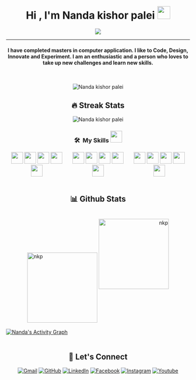 <h1 align="center">Hi , I'm Nanda kishor palei <img src="https://media.giphy.com/media/hvRJCLFzcasrR4ia7z/giphy.gif" width="35"></h1>
<p align="center">
 <a href="https://github.com/DenverCoder1/readme-typing-svg"><img src="https://readme-typing-svg.herokuapp.com?lines=Masai+Student;Web+Developer;Always%20learning%20new%20things&center=true&width=500&height=50&font=georgia"></a>
</p>
<hr/>
<h4 align="center">I have completed masters in computer application. I like to Code, Design, Innovate and Experiment. I am an enthusiastic and a person who loves to take up new challenges and learn new skills.</h4>
<br>
<p align="center"> <img src="https://visitor-badge.glitch.me/badge?page_id=nandakishorpalei.nandakishorpalei" alt="Nanda kishor palei" /> </p>

## <h2 align="center">🔥 Streak Stats</h2>

<p align="center"><img align="center" src="https://github-readme-streak-stats.herokuapp.com/?user=nandakishorpalei&theme=algolia" alt="Nanda kishor palei" /></p>

### <h3 align="center"> 🛠 &nbsp;My Skills <img src = "https://media2.giphy.com/media/QssGEmpkyEOhBCb7e1/giphy.gif?cid=ecf05e47a0n3gi1bfqntqmob8g9aid1oyj2wr3ds3mg700bl&rid=giphy.gif" width = 32px> </h3>

  <div align=center>
<div style="display:flex;">
 <div align="center">
<img width ='32px' src ='https://raw.githubusercontent.com/rahulbanerjee26/githubAboutMeGenerator/main/icons/javascript.svg'>
<img width ='32px' src ='https://raw.githubusercontent.com/rahulbanerjee26/githubAboutMeGenerator/main/icons/css.svg'>
<img width ='32px' src ='https://raw.githubusercontent.com/rahulbanerjee26/githubAboutMeGenerator/main/icons/html.svg'>
 <img width ='32px' src ='https://upload.wikimedia.org/wikipedia/commons/thumb/a/a7/React-icon.svg/768px-React-icon.svg.png'>
<img width ='32px' src ='https://raw.githubusercontent.com/rahulbanerjee26/githubAboutMeGenerator/main/icons/bootstrap.svg'>
  
  </div>
  
  <div align="center">
<img width ='32px' src ='https://raw.githubusercontent.com/rahulbanerjee26/githubAboutMeGenerator/main/icons/redux.svg'>
 <img width ='32px' src ='https://raw.githubusercontent.com/rahulbanerjee26/githubAboutMeGenerator/main/icons/nodejs.svg'>
<img width ='32px' src ='https://raw.githubusercontent.com/rahulbanerjee26/githubAboutMeGenerator/main/icons/express.svg'>
<img width ='32px' src ='https://raw.githubusercontent.com/rahulbanerjee26/githubAboutMeGenerator/main/icons/mongodb.svg'>
 <img width ='32px' src ='https://encrypted-tbn0.gstatic.com/images?q=tbn:ANd9GcRB0xMlTSJza1T-1g1eBFGGe2Y9Efxl0sr-o8KaWQHtec_FO3egZ_cjCJprxbMmlvvdra0&usqp=CAU'>
      </div>
 
  <div align="center">
<img width ='32px' src ='https://raw.githubusercontent.com/rahulbanerjee26/githubAboutMeGenerator/main/icons/heroku.svg'>
<img width ='32px' src ='https://cdn.freebiesupply.com/logos/large/2x/netlify-logo-png-transparent.png'>
 <img width ='32px' src ='https://raw.githubusercontent.com/rahulbanerjee26/githubAboutMeGenerator/main/icons/github.svg'>
<img width ='32px' src ='https://raw.githubusercontent.com/rahulbanerjee26/githubAboutMeGenerator/main/icons/git.svg'>
<img width ='32px' src ='https://raw.githubusercontent.com/rahulbanerjee26/githubAboutMeGenerator/main/icons/postman.svg'>
   </div>
 
</div>
   </div>  
<br/>

## <h2 align="center"> 📊  Github Stats </h2>

  <br/>
 <div align="center">
  <span align="left" width="50%">
    <a href="https://github.com/Nandakishorpalei"><img align="center" src="https://github-readme-stats.vercel.app/api?username=nandakishorpalei&show_icons=true&locale=en&theme=algolia" alt="nkp" height="192px"/></a>
	</span>
	<span  align="right" width="50%">
	  <img src="https://github-readme-stats.vercel.app/api/top-langs?username=nandakishorpalei&show_icons=true&locale=en&layout=compact&theme=algolia" alt="nkp" height="192px"/>
	</span>
 </div>
  <br/


  <br/>
   <a href="https://github.com/nandakishorpalei"><img alt="Nanda's Activity Graph" src="https://activity-graph.herokuapp.com/graph?username=nandakishorpalei&custom_title=Nanda%20Kishor's%20Contribution%20Graph&theme=react-dark" /></a>
  <br/>


<br/>

## <h2 align="center">🤠 Let's Connect</h2>

<p align="center">
	<a href="mailto:nandakishorpalei7676@gmail.com"><img src="https://img.icons8.com/bubbles/50/000000/gmail.png" alt="Gmail"/></a>
	<a href="https://github.com/nandakishorpalei"><img src="https://img.icons8.com/bubbles/50/000000/github.png" alt="GitHub"/></a>
	<a href="https://www.linkedin.com/in/nanda-kishor-palei-234846203/"><img src="https://img.icons8.com/bubbles/50/000000/linkedin.png" alt="LinkedIn"/></a>
	<a href="https://www.facebook.com/arman.rahul.52/"><img src="https://img.icons8.com/bubbles/50/000000/facebook-new.png" alt="Facebook"/></a>
	<a href="https://instagram.com/nkp_45_/"><img src="https://img.icons8.com/bubbles/50/000000/instagram.png" alt="Instagram"/></a>
	<a href="https://twitter.com/NandaPalei"><img src="https://img.icons8.com/bubbles/50/000000/twitter.png" alt="Youtube"/></a>
	
</p>
